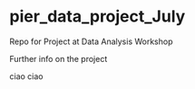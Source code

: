 # pier_data_project_July
Repo for Project at Data Analysis Workshop

Further info on the project

ciao ciao 
